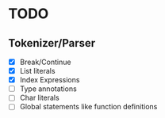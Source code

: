 # TODO
## Tokenizer/Parser
- [x] Break/Continue
- [x] List literals 
- [x] Index Expressions
- [ ] Type annotations
- [ ] Char literals
- [ ] Global statements like function definitions 
